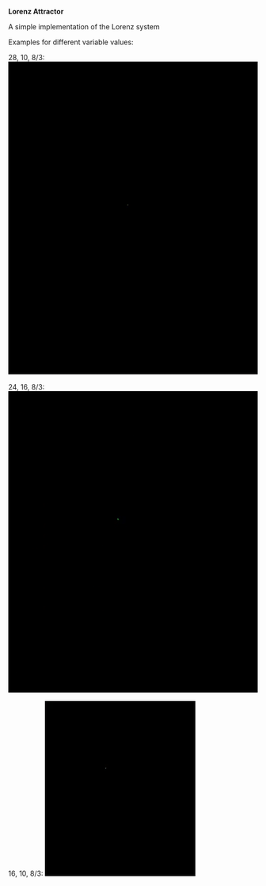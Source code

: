 **Lorenz Attractor**

A simple implementation of the Lorenz system

Examples for different variable values:

28, 10, 8/3:
![28_10_8_3](28_10_8_3.gif)

24, 16, 8/3:
![24_16_8_3](24_16_8_3.gif)

16, 10, 8/3:
![16_10_8_3](16_10_8_3.gif)